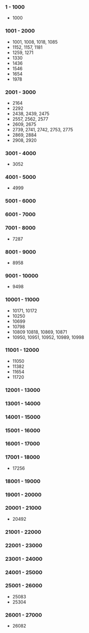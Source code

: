 ### 1 - 1000
- 1000

### 1001 - 2000
- 1001, 1008, 1018, 1085
- 1152, 1157, 1181
- 1259, 1271
- 1330
- 1436
- 1546
- 1654
- 1978

### 2001 - 3000
- 2164
- 2292
- 2438, 2439, 2475
- 2557, 2562, 2577
- 2609, 2675
- 2739, 2741, 2742, 2753, 2775
- 2869, 2884
- 2908, 2920

### 3001 - 4000
- 3052

### 4001 - 5000
- 4999

### 5001 - 6000

### 6001 - 7000

### 7001 - 8000
- 7287

### 8001 - 9000
- 8958 

### 9001 - 10000
- 9498

### 10001 - 11000
- 10171, 10172
- 10250
- 10699
- 10798
- 10809 10818, 10869, 10871
- 10950, 10951, 10952, 10989, 10998

### 11001 - 12000
- 11050
- 11382
- 11654
- 11720

### 12001 - 13000

### 13001 - 14000

### 14001 - 15000

### 15001 - 16000

### 16001 - 17000

### 17001 - 18000
- 17256

### 18001 - 19000

### 19001 - 20000

### 20001 - 21000
- 20492

### 21001 - 22000

### 22001 - 23000

### 23001 - 24000

### 24001 - 25000

### 25001 - 26000
- 25083
- 25304

### 26001 - 27000
- 26082